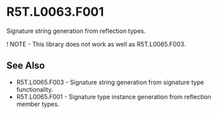 # R5T.L0063.F001
Signature string generation from reflection types.

! NOTE - This library does not work as well as R5T.L0065.F003.


## See Also

* R5T.L0065.F003 - Signature string generation from signature type functionality.
* R5T.L0065.F001 - Signature type instance generation from reflection member types.